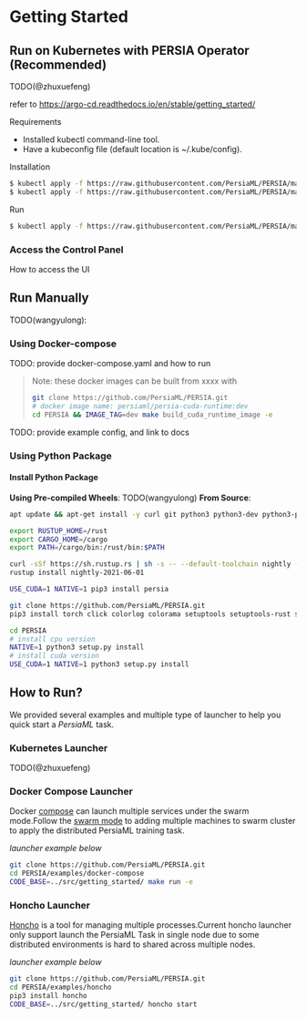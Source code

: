 # Getting Started

<!-- - [Use Docker Images](#use-docker-images)
    - [Using pre-built images](#using-pre-built-images)
    - [Building the image locally](#building-the-image-locally)
- [Install Manually](#install-manually)
    - [Common Requirements](#common-requirements)
    - [Install from Pip](#install-from-pip)
    - [Install from source](#install-from-source) -->

## Run on Kubernetes with PERSIA Operator (Recommended)

TODO(@zhuxuefeng)

refer to https://argo-cd.readthedocs.io/en/stable/getting_started/

Requirements

* Installed kubectl command-line tool.
* Have a kubeconfig file (default location is ~/.kube/config).

Installation

```bash
$ kubectl apply -f https://raw.githubusercontent.com/PersiaML/PERSIA/main/k8s/resources/jobs.persia.com.yaml
$ kubectl apply -f https://raw.githubusercontent.com/PersiaML/PERSIA/main/k8s/resources/operator.persia.com.yaml
```

Run

```bash
$ kubectl apply -f https://raw.githubusercontent.com/PersiaML/PERSIA/main/k8s/example/k8s.train.yml
```

### Access the Control Panel

How to access the UI

## Run Manually

TODO(wangyulong):

### Using Docker-compose

TODO: provide docker-compose.yaml and how to run

> Note: these docker images can be built from xxxx with
> ```bash
> git clone https://github.com/PersiaML/PERSIA.git
> # docker image name: persiaml/persia-cuda-runtime:dev
> cd PERSIA && IMAGE_TAG=dev make build_cuda_runtime_image -e
> ```

TODO: provide example config, and link to docs

### Using Python Package

#### Install Python Package

**Using Pre-compiled Wheels**:
TODO(wangyulong)
**From Source**:

```bash
apt update && apt-get install -y curl git python3 python3-dev python3-pip 

export RUSTUP_HOME=/rust
export CARGO_HOME=/cargo
export PATH=/cargo/bin:/rust/bin:$PATH

curl -sSf https://sh.rustup.rs | sh -s -- --default-toolchain nightly -y --profile default --no-modify-path
rustup install nightly-2021-06-01
```

```bash
USE_CUDA=1 NATIVE=1 pip3 install persia
```

```bash
git clone https://github.com/PersiaML/PERSIA.git
pip3 install torch click colorlog colorama setuptools setuptools-rust setuptools_scm

cd PERSIA
# install cpu version
NATIVE=1 python3 setup.py install
# install cuda version
USE_CUDA=1 NATIVE=1 python3 setup.py install
```

## How to Run?

We provided several examples and multiple type of launcher to help you quick start a *PersiaML* task.

### Kubernetes Launcher
TODO(@zhuxuefeng)

### Docker Compose Launcher

Docker [compose](https://docs.docker.com/compose/) can launch multiple services under the swarm mode.Follow the [swarm mode](https://docs.docker.com/engine/swarm/) to adding multiple machines to swarm cluster to apply the distributed PersiaML training task.

*launcher example below*
```bash
git clone https://github.com/PersiaML/PERSIA.git
cd PERSIA/examples/docker-compose
CODE_BASE=../src/getting_started/ make run -e
```

### Honcho Launcher
[Honcho](https://github.com/nickstenning/honcho) is a tool for managing multiple processes.Current honcho launcher only support launch the PersiaML Task in single node due to some distributed environments is hard to shared across multiple nodes.

*launcher example below*
```bash
git clone https://github.com/PersiaML/PERSIA.git
cd PERSIA/examples/honcho
pip3 install honcho
CODE_BASE=../src/getting_started/ honcho start
```


